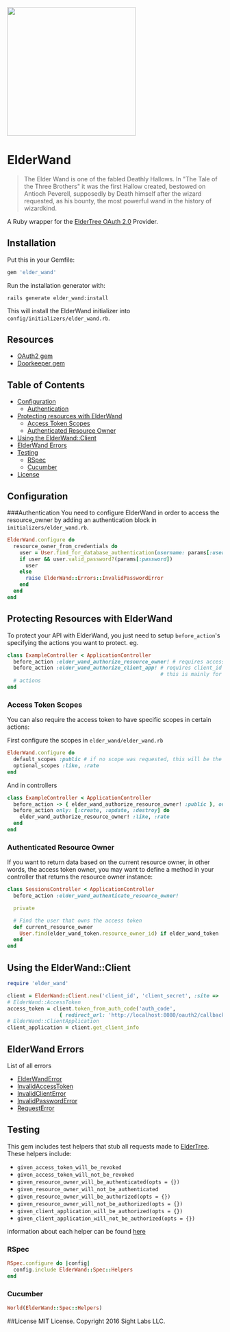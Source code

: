 <img src="http://vignette3.wikia.nocookie.net/harrypotter/images/6/63/Tumblr_m4eabyXx1j1qcd6r7o2_r1_250.gif/revision/latest?cb=20140311030944" width="300">

# ElderWand

>The Elder Wand is one of the fabled Deathly Hallows. In "The Tale of the Three Brothers"
it was the first Hallow created, bestowed on Antioch Peverell, supposedly by Death himself
after the wizard requested, as his bounty, the most powerful wand in the history of wizardkind.

A Ruby wrapper for the [ElderTree OAuth 2.0](https://github.com/paddingtonsbear/elder_tree) Provider.

## Installation
Put this in your Gemfile:
```ruby
gem 'elder_wand'
```

Run the installation generator with:
```
rails generate elder_wand:install
```

This will install the ElderWand initializer into `config/initializers/elder_wand.rb`.

## Resources
* [OAuth2 gem](https://github.com/intridea/oauth2)
* [Doorkeeper gem](https://github.com/doorkeeper-gem/doorkeeper)

## Table of Contents
- [Configuration](#configuration)
  - [Authentication](#authentication)
- [Protecting resources with ElderWand](#protecting-resources-with-elderwand)
  - [Access Token Scopes](#access-token-scopes)
  - [Authenticated Resource Owner](#authenticated-resource-owner)
- [Using the ElderWand::Client](#using-the-elderwandclient)
- [ElderWand Errors](#elderwand-errors)
- [Testing](#testing)
  - [RSpec](#rspec)
  - [Cucumber](#cucumber)
- [License](#license)

## Configuration
###Authentication
You need to configure ElderWand in order to access the resource_owner by adding an authentication block in `initializers/elder_wand.rb`.
```ruby
ElderWand.configure do
  resource_owner_from_credentials do
    user = User.find_for_database_authentication(username: params[:username])
    if user && user.valid_password?(params[:password])
      user
    else
      raise ElderWand::Errors::InvalidPasswordError
    end
  end
end
```

## Protecting Resources with ElderWand
To protect your API with ElderWand, you just need to setup `before_action`'s specifying the actions you want to protect.
eg.
```ruby
class ExampleController < ApplicationController
  before_action :elder_wand_authorize_resource_owner! # requires access_tokens for all actions
  before_action :elder_wand_authorize_client_app! # requires client_id and client_secret for all actions,
                                                  # this is mainly for communication between internal services
  # actions
end
```
### Access Token Scopes
You can also require the access token to have specific scopes in certain actions:

First configure the scopes in `elder_wand/elder_wand.rb`
```ruby
ElderWand.configure do
  default_scopes :public # if no scope was requested, this will be the default
  optional_scopes :like, :rate
end
```

And in controllers
```ruby
class ExampleController < ApplicationController
  before_action -> { elder_wand_authorize_resource_owner! :public }, only: :index
  before_action only: [:create, :update, :destroy] do
    elder_wand_authorize_resource_owner! :like, :rate
  end
end
```
### Authenticated Resource Owner
If you want to return data based on the current resource owner, in other words, the access token owner,
you may want to define a method in your controller that returns the resource owner instance:
```ruby
class SessionsController < ApplicationController
  before_action :elder_wand_authenticate_resource_owner!

  private

  # Find the user that owns the access token
  def current_resource_owner
    User.find(elder_wand_token.resource_owner_id) if elder_wand_token
  end
end
```

## Using the ElderWand::Client
```ruby
require 'elder_wand'

client = ElderWand::Client.new('client_id', 'client_secret', :site => 'https://example.org')
# ElderWand::AccessToken
access_token = client.token_from_auth_code('auth_code',
                 { redirect_url: 'http://localhost:8080/oauth2/callback' })
# ElderWand::ClientApplication
client_application = client.get_client_info
```

## ElderWand Errors
List of all errors
* [ElderWandError](https://github.com/paddingtonsbear/elder_wand/blob/master/lib/elder_wand/errors/elder_wand_error.rb)
* [InvalidAccessToken](https://github.com/paddingtonsbear/elder_wand/blob/master/lib/elder_wand/errors/invalid_access_token_error.rb)
* [InvalidClientError](https://github.com/paddingtonsbear/elder_wand/blob/master/lib/elder_wand/errors/invalid_client_error.rb)
* [InvalidPasswordError](https://github.com/paddingtonsbear/elder_wand/blob/master/lib/elder_wand/errors/invalid_password_error.rb)
* [RequestError](https://github.com/paddingtonsbear/elder_wand/blob/master/lib/elder_wand/errors/request_error.rb)

## Testing
This gem includes test helpers that stub all requests made to [ElderTree](https://github.com/paddingtonsbear/elder_tree). These helpers
include:
* `given_access_token_will_be_revoked`
* `given_access_token_will_not_be_revoked`
* `given_resource_owner_will_be_authenticated(opts = {})`
* `given_resource_owner_will_not_be_authenticated`
* `given_resource_owner_will_be_authorized(opts = {})`
* `given_resource_owner_will_not_be_authorized(opts = {})`
* `given_client_application_will_be_authorized(opts = {})`
* `given_client_application_will_not_be_authorized(opts = {})`

information about each helper can be found [here](https://github.com/paddingtonsbear/elder_wand/blob/master/lib/elder_wand/spec/authorization_helpers.rb)

### RSpec
```ruby
RSpec.configure do |config|
  config.include ElderWand::Spec::Helpers
end
```

### Cucumber
```ruby
World(ElderWand::Spec::Helpers)
```

##License
MIT License. Copyright 2016 Sight Labs LLC.
